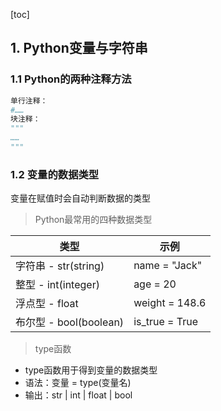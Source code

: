[toc]

## 1. Python变量与字符串

### 1.1 Python的两种注释方法

```python
单行注释：
#……
块注释：
"""
……
"""
```

### 1.2 变量的数据类型

变量在赋值时会自动判断数据的类型

> Python最常用的四种数据类型

| 类型                   | 示例           |
| ---------------------- | -------------- |
| 字符串 - str(string)   | name = "Jack"  |
| 整型 - int(integer)    | age = 20       |
| 浮点型 - float         | weight = 148.6 |
| 布尔型 - bool(boolean) | is_true = True |



> type函数

- type函数用于得到变量的数据类型
- 语法：变量 = type(变量名)
- 输出：str | int | float | bool

